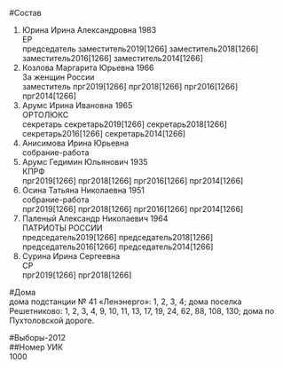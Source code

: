 #Состав  
1. Юрина Ирина Александровна 1983  
    ЕР  
    председатель заместитель2019[1266] заместитель2018[1266] заместитель2016[1266] заместитель2014[1266]  
2. Козлова Маргарита Юрьевна 1966  
    За женщин России  
    заместитель прг2019[1266] прг2018[1266] прг2016[1266] прг2014[1266]  
3. Арумс Ирина Ивановна 1965  
    ОРТОЛЮКС  
    секретарь секретарь2019[1266] секретарь2018[1266] секретарь2016[1266] секретарь2014[1266]  
4. Анисимова Ирина Юрьевна  
    собрание-работа  
5. Арумс Гедимин Юльянович 1935  
    КПРФ  
    прг2019[1266] прг2018[1266] прг2016[1266] прг2014[1266]  
6. Осина Татьяна Николаевна 1951  
    собрание-работа  
    прг2019[1266] прг2018[1266] прг2016[1266] прг2014[1266]  
7. Паленый Александр Николаевич 1964  
    ПАТРИОТЫ РОССИИ  
    председатель2019[1266] председатель2018[1266] председатель2016[1266] председатель2014[1266]  
8. Сурина Ирина Сергеевна  
    СР  
    прг2019[1266] прг2018[1266]  
  
#Дома  
дома подстанции № 41 «Ленэнерго»: 1, 2, 3, 4; дома поселка Решетниково: 1, 2, 3, 4, 9, 10, 11, 13, 17, 19, 24, 62, 88, 108, 130; дома по Пухтоловской дороге.  
  
#Выборы-2012  
##Номер УИК  
1000  
